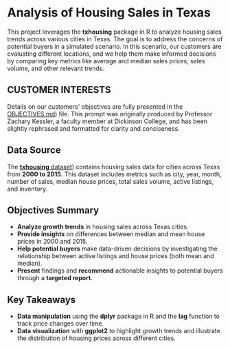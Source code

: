# Analysis of Housing Sales in Texas

This project leverages the **txhousing** package in R to analyze housing sales trends across various cities in Texas. The goal is to address the concerns of potential buyers in a simulated scenario. In this scenario, our customers are evaluating different locations, and we help them make informed decisions by comparing key metrics like average and median sales prices, sales volume, and other relevant trends. 

## CUSTOMER INTERESTS
Details on our customers' objectives are fully presented in the [OBJECTIVES.md](https://github.com/ngpmnam/Analysis-on-Housing-Sales-in-Texas/blob/main/OBJECTIVES.md)) file. This prompt was originally produced by Professor Zachary Kessler, a faculty member at Dickinson College, and has been slightly rephrased and formatted for clarity and conciseness. 

## Data Source
The [**txhousing** dataset](https://ggplot2.tidyverse.org/reference/txhousing.html)) contains housing sales data for cities across Texas from **2000 to 2015**. This dataset includes metrics such as city, year, month, number of sales, median house prices, total sales volume, active listings, and inventory.

## Objectives Summary
- **Analyze growth trends** in housing sales across Texas cities.
- **Provide insights** on differences between median and mean house prices in 2000 and 2015.
- **Help potential buyers** make data-driven decisions by investigating the relationship between active listings and house prices (both mean and median).
- **Present** findings and **recommend** actionable insights to potential buyers through a **targeted report**.

## Key Takeaways
- **Data manipulation** using the **dplyr** package in R and the **lag** function to track price changes over time.
- **Data visualization** with **ggplot2** to highlight growth trends and illustrate the distribution of housing prices across different cities.


